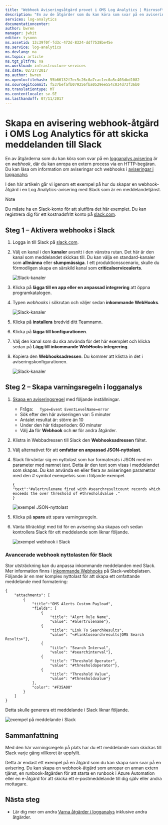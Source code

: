 ```yaml
---
title: "Webhook Aviseringsåtgärd provet i OMS Log Analytics | Microsoft Docs"
description: "En av de åtgärder som du kan köra som svar på en avisering om Log Analytics är en * webhook *, där du kan anropa en extern process via en HTTP-begäran. Den här artikeln beskriver hur ett exempel på hur du skapar en webhook-åtgärd i en Log Analytics-avisering med Slack."
services: log-analytics
documentationcenter: 
author: bwren
manager: jwhit
editor: tysonn
ms.assetid: 13c39f0f-fd3c-472d-8324-ddf7538be45e
ms.service: log-analytics
ms.devlang: na
ms.topic: article
ms.tgt_pltfrm: na
ms.workload: infrastructure-services
ms.date: 02/27/2017
ms.author: bwren
ms.openlocfilehash: 55b66132f7ec5c26c0a7cac1ec0a5c403dbd1082
ms.sourcegitcommit: f537befafb079256fba0529ee554c034d73f36b0
ms.translationtype: MT
ms.contentlocale: sv-SE
ms.lasthandoff: 07/11/2017
---
```

# <a name="create-an-alert-webhook-action-in-oms-log-analytics-to-send-message-to-slack"></a>Skapa en avisering webhook-åtgärd i OMS Log Analytics för att skicka meddelanden till Slack
En av åtgärderna som du kan köra som svar på en [logganalys avisering](log-analytics-alerts.md) är en *webhook*, där du kan anropa en extern process via en HTTP-begäran.  Du kan läsa om information om aviseringar och webhooks i [aviseringar i logganalys](log-analytics-alerts.md)

I den här artikeln går vi igenom ett exempel på hur du skapar en webhook-åtgärd i en Log Analytics-avisering med Slack som är en meddelandetjänst.

> [!NOTE]
> Du måste ha en Slack-konto för att slutföra det här exemplet.  Du kan registrera dig för ett kostnadsfritt konto på [slack.com](http://slack.com).
> 
> 

## <a name="step-1---enable-webhooks-in-slack"></a>Steg 1 – Aktivera webhooks i Slack
1. Logga in till Slack på [slack.com](http://slack.com).
2. Välj en kanal i den **kanaler** avsnitt i den vänstra rutan.  Det här är den kanal som meddelandet skickas till.  Du kan välja en standard-kanaler som **allmänna** eller **slumpmässiga**.  I ett produktionsscenario, skulle du förmodligen skapa en särskild kanal som **criticalservicealerts**. <br>
   
   ![Slack-kanaler](media/log-analytics-alerts-webhooks/oms-webhooks01.png)
3. Klicka på **lägga till en app eller en anpassad integrering** att öppna programkatalogen.
4. Typen *webhooks* i sökrutan och väljer sedan **inkommande WebHooks**. <br>
   
   ![Slack-kanaler](media/log-analytics-alerts-webhooks/oms-webhooks02.png)
5. Klicka på **installera** bredvid ditt Teamnamn.
6. Klicka på **lägga till konfigurationen**.
7. Välj den kanal som du ska använda för det här exemplet och klicka sedan på **Lägg till inkommande WebHooks integrering**.  
8. Kopiera den **Webhooksadressen**.  Du kommer att klistra in det i aviseringskonfigurationen. <br>
   
    ![Slack-kanaler](media/log-analytics-alerts-webhooks/oms-webhooks05.png)

## <a name="step-2---create-alert-rule-in-log-analytics"></a>Steg 2 – Skapa varningsregeln i logganalys
1. [Skapa en aviseringsregel](log-analytics-alerts.md) med följande inställningar.
   * Fråga:```    Type=Event EventLevelName=error ```
   * Sök efter den här aviseringen var: 5 minuter
   * Antalet resultat är: större än 10
   * Under den här tidsperioden: 60 minuter
   * Välj **Ja** för **Webhook** och **nr** för andra åtgärder.
2. Klistra in Webbadressen till Slack den **Webhooksadressen** fältet.
3. Välj alternativet för att **omfattar en anpassad JSON-nyttolast**.
4. Slack förväntar sig en nyttolast som har formaterats i JSON med en parameter med namnet *text*.  Detta är den text som visas i meddelandet som skapas.  Du kan använda en eller flera av aviseringen parametrar med den  *#*  symbol exempelvis som i följande exempel.
   
    ```
    {
    "text":"#alertrulename fired with #searchresultcount records which exceeds the over threshold of #thresholdvalue ."
    }
    ```
   
    ![exempel JSON-nyttolast](media/log-analytics-alerts-webhooks/oms-webhooks07.png)
5. Klicka på **spara** att spara varningsregeln.
6. Vänta tillräckligt med tid för en avisering ska skapas och sedan kontrollera Slack för ett meddelande som liknar följande.
   
   ![exempel webhook i Slack](media/log-analytics-alerts-webhooks/oms-webhooks08.png)

### <a name="advanced-webhook-payload-for-slack"></a>Avancerade webhook nyttolasten för Slack
Stor utsträckning kan du anpassa inkommande meddelanden med Slack. Mer information finns i [inkommande Webhooks](https://api.slack.com/incoming-webhooks) på Slack-webbplatsen. Följande är en mer komplex nyttolast för att skapa ett omfattande meddelande med formatering:

    {
        "attachments": [
            {
                "title":"OMS Alerts Custom Payload",
                "fields": [
                    {
                        "title": "Alert Rule Name",
                        "value": "#alertrulename"},
                    {
                        "title": "Link To SearchResults",
                        "value": "<#linktosearchresults|OMS Search Results>"},
                    {
                        "title": "Search Interval",
                        "value": "#searchinterval"},
                    {
                        "title": "Threshold Operator",
                        "value": "#thresholdoperator"},
                    {
                        "title": "Threshold Value",
                        "value": "#thresholdvalue"}
                ],
                "color": "#F35A00"
            }
        ]
    }


Detta skulle generera ett meddelande i Slack liknar följande.

![exempel på meddelande i Slack](media/log-analytics-alerts-webhooks/oms-webhooks09.png)

## <a name="summary"></a>Sammanfattning
Med den här varningsregeln på plats har du ett meddelande som skickas till Slack varje gång villkoret är uppfyllt.  

Detta är endast ett exempel på en åtgärd som du kan skapa som svar på en avisering.  Du kan skapa en webhook-åtgärd som anropar en annan extern tjänst, en runbook-åtgärden för att starta en runbook i Azure Automation eller en e-åtgärd för att skicka ett e-postmeddelande till dig själv eller andra mottagare.   

## <a name="next-steps"></a>Nästa steg
* Lär dig mer om andra [Varna åtgärder i logganalys](log-analytics-alerts-actions.md) inklusive andra åtgärder.


